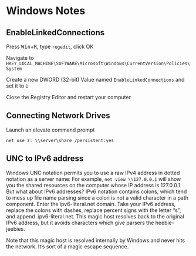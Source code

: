 # Windows Notes

## EnableLinkedConnections

Press <kbd>Win</kbd>+<kbd>R</kbd>, type ```regedit```, click OK

Navigate to ```HKEY_LOCAL_MACHINE\SOFTWARE\Microsoft\Windows\CurrentVersion\Policies\System```

Create a new DWORD (32-bit) Value named ```EnableLinkedConnections``` and set it to ```1```

Close the Registry Editor and restart your computer

## Connecting Network Drives

Launch an elevate command prompt

```batch
net use z: \\server\share /persistent:yes
```

## UNC to IPv6 address

Windows UNC notation permits you to use a raw IPv4 address in dotted notation as a server name: For example, ```net view \\127.0.0.1``` will show you the shared resources on the computer whose IP address is 127.0.0.1. But what about IPv6 addresses? IPv6 notation contains colons, which tend to mess up file name parsing since a colon is not a valid character in a path component. Enter the ipv6-literal.net domain. Take your IPv6 address, replace the colons with dashes, replace percent signs with the letter “s”, and append .ipv6-literal.net. This magic host resolves back to the original IPv6 address, but it avoids characters which give parsers the heebie-jeebies.

Note that this magic host is resolved internally by Windows and never hits the network. It’s sort of a magic escape sequence.
